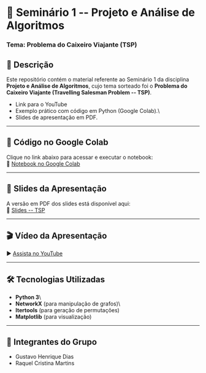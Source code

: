 # 📌 Seminário 1 -- Projeto e Análise de Algoritmos

### Tema: Problema do Caixeiro Viajante (TSP)

## 📖 Descrição

Este repositório contém o material referente ao Seminário 1 da
disciplina **Projeto e Análise de Algoritmos**, cujo tema sorteado foi o
**Problema do Caixeiro Viajante (Travelling Salesman Problem -- TSP)**.

- Link para o YouTube
- Exemplo prático com código em Python (Google Colab).\
- Slides de apresentação em PDF.

------------------------------------------------------------------------

## 🚀 Código no Google Colab

Clique no link abaixo para acessar e executar o notebook:\
🔗 [Notebook no Google
Colab](https://colab.research.google.com/drive/15O9jS2rtSqZSYgWfXS3q2DoX8rqmlS9i?usp=sharing)

------------------------------------------------------------------------

## 📑 Slides da Apresentação

A versão em PDF dos slides está disponível aqui:\
📂 [Slides -- TSP](https://github.com/GustavoHenriqueDias/PAA---Semin-rio-de-Grafos/blob/main/Problema%20do%20Caixeiro%20Viajante.pdf)

------------------------------------------------------------------------

## 🎬 Vídeo da Apresentação
▶️ [Assista no YouTube](https://youtu.be/dp1zhzCbcnY)

------------------------------------------------------------------------

## 🛠️ Tecnologias Utilizadas

-   **Python 3**\
-   **NetworkX** (para manipulação de grafos)\
-   **Itertools** (para geração de permutações)
-   **Matplotlib** (para visualização)

------------------------------------------------------------------------

## 👥 Integrantes do Grupo

-   Gustavo Henrique Dias
-   Raquel Cristina Martins
